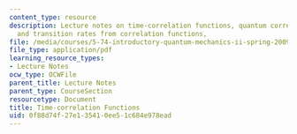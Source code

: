 ```yaml
---
content_type: resource
description: Lecture notes on time-correlation functions, quantum correlation functions,
  and transition rates from correlation functions,
file: /media/courses/5-74-introductory-quantum-mechanics-ii-spring-2009/0f88d74f27e135410ee51c684e978ead_MIT5_74s09_lec05.pdf
file_type: application/pdf
learning_resource_types:
- Lecture Notes
ocw_type: OCWFile
parent_title: Lecture Notes
parent_type: CourseSection
resourcetype: Document
title: Time-correlation Functions
uid: 0f88d74f-27e1-3541-0ee5-1c684e978ead
---
```

